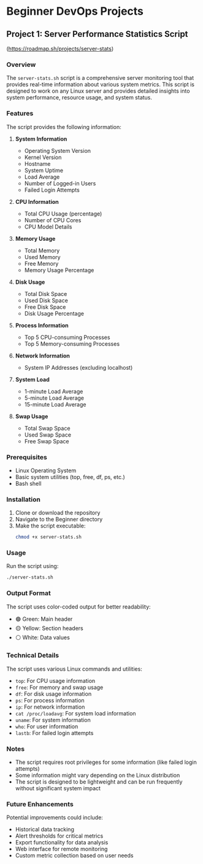 # Beginner DevOps Projects

## Project 1: Server Performance Statistics Script
(https://roadmap.sh/projects/server-stats)

### Overview
The `server-stats.sh` script is a comprehensive server monitoring tool that provides real-time information about various system metrics. This script is designed to work on any Linux server and provides detailed insights into system performance, resource usage, and system status.

### Features
The script provides the following information:

1. **System Information**
   - Operating System Version
   - Kernel Version
   - Hostname
   - System Uptime
   - Load Average
   - Number of Logged-in Users
   - Failed Login Attempts

2. **CPU Information**
   - Total CPU Usage (percentage)
   - Number of CPU Cores
   - CPU Model Details

3. **Memory Usage**
   - Total Memory
   - Used Memory
   - Free Memory
   - Memory Usage Percentage

4. **Disk Usage**
   - Total Disk Space
   - Used Disk Space
   - Free Disk Space
   - Disk Usage Percentage

5. **Process Information**
   - Top 5 CPU-consuming Processes
   - Top 5 Memory-consuming Processes

6. **Network Information**
   - System IP Addresses (excluding localhost)

7. **System Load**
   - 1-minute Load Average
   - 5-minute Load Average
   - 15-minute Load Average

8. **Swap Usage**
   - Total Swap Space
   - Used Swap Space
   - Free Swap Space

### Prerequisites
- Linux Operating System
- Basic system utilities (top, free, df, ps, etc.)
- Bash shell

### Installation
1. Clone or download the repository
2. Navigate to the Beginner directory
3. Make the script executable:
   ```bash
   chmod +x server-stats.sh
   ```

### Usage
Run the script using:
```bash
./server-stats.sh
```

### Output Format
The script uses color-coded output for better readability:
- 🟢 Green: Main header
- 🟡 Yellow: Section headers
- ⚪ White: Data values

### Technical Details
The script uses various Linux commands and utilities:
- `top`: For CPU usage information
- `free`: For memory and swap usage
- `df`: For disk usage information
- `ps`: For process information
- `ip`: For network information
- `cat /proc/loadavg`: For system load information
- `uname`: For system information
- `who`: For user information
- `lastb`: For failed login attempts

### Notes
- The script requires root privileges for some information (like failed login attempts)
- Some information might vary depending on the Linux distribution
- The script is designed to be lightweight and can be run frequently without significant system impact

### Future Enhancements
Potential improvements could include:
- Historical data tracking
- Alert thresholds for critical metrics
- Export functionality for data analysis
- Web interface for remote monitoring
- Custom metric collection based on user needs 